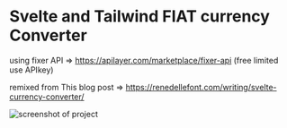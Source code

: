 # Svelte and Tailwind FIAT currency Converter

using fixer API => https://apilayer.com/marketplace/fixer-api (free limited use APIkey)

remixed from This blog post  => https://renedellefont.com/writing/svelte-currency-converter/

![screenshot of project](https://ibb.co/rQSVyRJ)